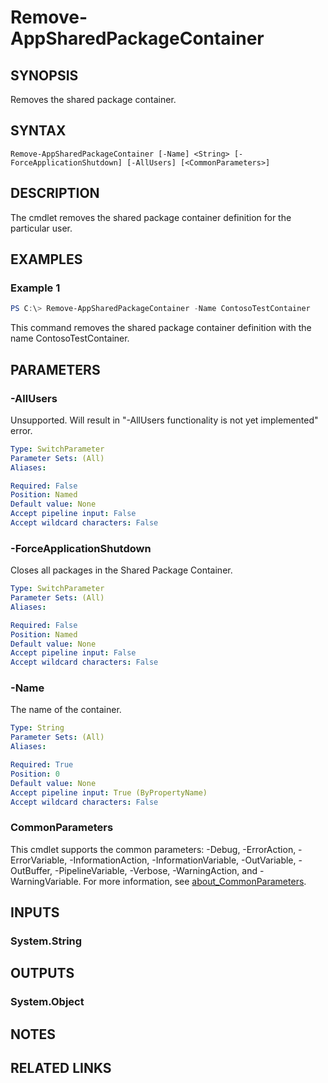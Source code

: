 ﻿---
external help file: Microsoft.Windows.Appx.PackageManager.Commands.dll-Help.xml
Module Name: appx
online version: https://docs.microsoft.com/powershell/module/appx/remove-appsharedpackagecontainer?view=windowsserver2022-ps&wt.mc_id=ps-gethelp
schema: 2.0.0
---

# Remove-AppSharedPackageContainer

## SYNOPSIS
Removes the shared package container.

## SYNTAX

```
Remove-AppSharedPackageContainer [-Name] <String> [-ForceApplicationShutdown] [-AllUsers] [<CommonParameters>]
```

## DESCRIPTION 
The cmdlet removes the shared package container definition for the particular user.

## EXAMPLES

### Example 1
```powershell
PS C:\> Remove-AppSharedPackageContainer -Name ContosoTestContainer
```

This command removes the shared package container definition with the name ContosoTestContainer.

## PARAMETERS

### -AllUsers
Unsupported. Will result in "-AllUsers functionality is not yet implemented" error.

```yaml
Type: SwitchParameter
Parameter Sets: (All)
Aliases:

Required: False
Position: Named
Default value: None
Accept pipeline input: False
Accept wildcard characters: False
```

### -ForceApplicationShutdown
Closes all packages in the Shared Package Container.

```yaml
Type: SwitchParameter
Parameter Sets: (All)
Aliases:

Required: False
Position: Named
Default value: None
Accept pipeline input: False
Accept wildcard characters: False
```

### -Name
The name of the container.

```yaml
Type: String
Parameter Sets: (All)
Aliases:

Required: True
Position: 0
Default value: None
Accept pipeline input: True (ByPropertyName)
Accept wildcard characters: False
```

### CommonParameters
This cmdlet supports the common parameters: -Debug, -ErrorAction, -ErrorVariable, -InformationAction, -InformationVariable, -OutVariable, -OutBuffer, -PipelineVariable, -Verbose, -WarningAction, and -WarningVariable. For more information, see [about_CommonParameters](http://go.microsoft.com/fwlink/?LinkID=113216).

## INPUTS

### System.String

## OUTPUTS

### System.Object
## NOTES

## RELATED LINKS
